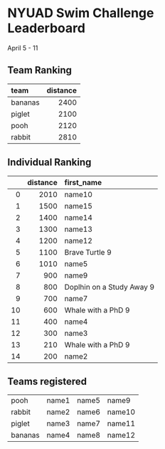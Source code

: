 # NYUAD Swim Challenge Leaderboard
April 5 - 11 

## Team Ranking

| team    |   distance |
|:--------|-----------:|
| bananas |       2400 |
| piglet  |       2100 |
| pooh    |       2120 |
| rabbit  |       2810 |

## Individual Ranking

|    |   distance | first_name                |
|---:|-----------:|:--------------------------|
|  0 |       2010 | name10                    |
|  1 |       1500 | name15                    |
|  2 |       1400 | name14                    |
|  3 |       1300 | name13                    |
|  4 |       1200 | name12                    |
|  5 |       1100 | Brave Turtle 9            |
|  6 |       1010 | name5                     |
|  7 |        900 | name9                     |
|  8 |        800 | Doplhin on a Study Away 9 |
|  9 |        700 | name7                     |
| 10 |        600 | Whale with a PhD 9        |
| 11 |        400 | name4                     |
| 12 |        300 | name3                     |
| 13 |        210 | Whale with a PhD 9        |
| 14 |        200 | name2                     |

## Teams registered

|         |      |      |      |
|:--------|:------|:------|:-------|
| pooh    | name1 | name5 | name9  |
| rabbit  | name2 | name6 | name10 |
| piglet  | name3 | name7 | name11 |
| bananas | name4 | name8 | name12 |

